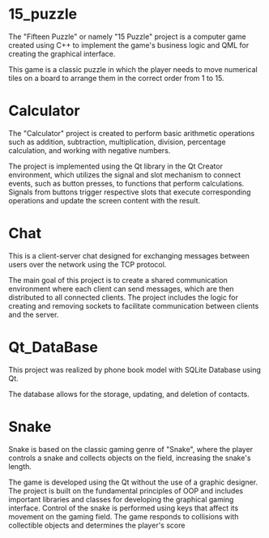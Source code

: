 # 15_puzzle
The "Fifteen Puzzle" or namely "15 Puzzle" project is a computer game created using C++ to implement the game's business logic and QML for creating the graphical interface.

This game is a classic puzzle in which the player needs to move numerical tiles on a board to arrange them in the correct order from 1 to 15.

# Calculator
The "Calculator" project is created to perform basic arithmetic operations such as addition, subtraction, multiplication, division, percentage calculation, and working with negative numbers.

The project is implemented using the Qt library in the Qt Creator environment, which utilizes the signal and slot mechanism to connect events, such as button presses, to functions that perform calculations. Signals from buttons trigger respective slots that execute corresponding operations and update the screen content with the result.

# Chat
This is a client-server chat designed for exchanging messages between users over the network using the TCP protocol.

The main goal of this project is to create a shared communication environment where each client can send messages, which are then distributed to all connected clients. The project includes the logic for creating and removing sockets to facilitate communication between clients and the server.

# Qt_DataBase
This project was realized by phone book model with SQLite Database using Qt. 

The database allows for the storage, updating, and deletion of contacts.

# Snake
Snake is based on the classic gaming genre of "Snake", where the player controls a snake and collects objects on the field, increasing the snake's length. 

The game is developed using the Qt without the use of a graphic designer. The project is built on the fundamental principles of OOP and includes important libraries and classes for developing the graphical gaming interface.
Control of the snake is performed using keys that affect its movement on the gaming field. The game responds to collisions with collectible objects and determines the player's score 

